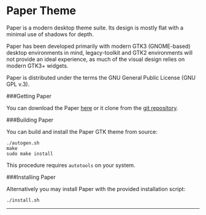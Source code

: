 Paper Theme
===========

Paper is a modern desktop theme suite. Its design is mostly flat with a minimal use of shadows for depth.

Paper has been developed primarily with modern GTK3 (GNOME-based) desktop environments in mind, legacy-toolkit and GTK2 environments will not provide an ideal experience, as much of the visual design relies on modern GTK3+ widgets.

Paper is distributed under the terms the GNU General Public License (GNU GPL v.3).

###Getting Paper

You can download the Paper [here](http://snwh.org/paper) or it clone from the [git repository](https://github.com/snwh/paper-gtk-theme).

###Building Paper

You can build and install the Paper GTK theme from source:

    ./autogen.sh
    make
    sudo make install

This procedure requires ```autotools``` on your system.

###Installing Paper

Alternatively you may install Paper with the provided installation script:

    ./install.sh

-----------
